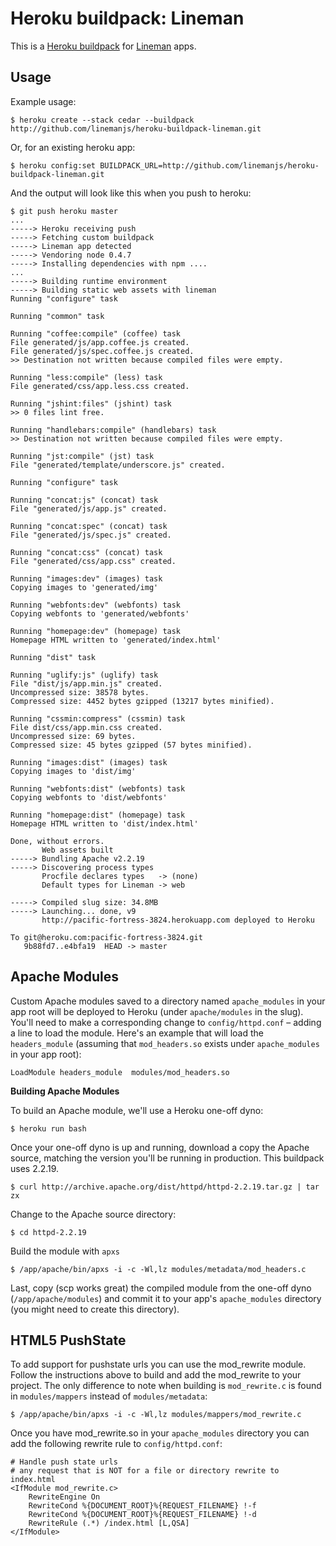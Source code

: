 Heroku buildpack: Lineman
=========================

This is a [Heroku buildpack](http://devcenter.heroku.com/articles/buildpacks) for [Lineman](https://github.com/linemanjs/lineman) apps.

Usage
-----

Example usage:

    $ heroku create --stack cedar --buildpack http://github.com/linemanjs/heroku-buildpack-lineman.git

Or, for an existing heroku app:

    $ heroku config:set BUILDPACK_URL=http://github.com/linemanjs/heroku-buildpack-lineman.git

And the output will look like this when you push to heroku:

    $ git push heroku master
    ...
    -----> Heroku receiving push
    -----> Fetching custom buildpack
    -----> Lineman app detected
    -----> Vendoring node 0.4.7
    -----> Installing dependencies with npm ....
    ...
    -----> Building runtime environment
    -----> Building static web assets with lineman
    Running "configure" task
    
    Running "common" task
    
    Running "coffee:compile" (coffee) task
    File generated/js/app.coffee.js created.
    File generated/js/spec.coffee.js created.
    >> Destination not written because compiled files were empty.
    
    Running "less:compile" (less) task
    File generated/css/app.less.css created.
    
    Running "jshint:files" (jshint) task
    >> 0 files lint free.
    
    Running "handlebars:compile" (handlebars) task
    >> Destination not written because compiled files were empty.
    
    Running "jst:compile" (jst) task
    File "generated/template/underscore.js" created.
    
    Running "configure" task
    
    Running "concat:js" (concat) task
    File "generated/js/app.js" created.
    
    Running "concat:spec" (concat) task
    File "generated/js/spec.js" created.
    
    Running "concat:css" (concat) task
    File "generated/css/app.css" created.
    
    Running "images:dev" (images) task
    Copying images to 'generated/img'
    
    Running "webfonts:dev" (webfonts) task
    Copying webfonts to 'generated/webfonts'
    
    Running "homepage:dev" (homepage) task
    Homepage HTML written to 'generated/index.html'
    
    Running "dist" task
    
    Running "uglify:js" (uglify) task
    File "dist/js/app.min.js" created.
    Uncompressed size: 38578 bytes.
    Compressed size: 4452 bytes gzipped (13217 bytes minified).
    
    Running "cssmin:compress" (cssmin) task
    File dist/css/app.min.css created.
    Uncompressed size: 69 bytes.
    Compressed size: 45 bytes gzipped (57 bytes minified).
    
    Running "images:dist" (images) task
    Copying images to 'dist/img'
    
    Running "webfonts:dist" (webfonts) task
    Copying webfonts to 'dist/webfonts'
    
    Running "homepage:dist" (homepage) task
    Homepage HTML written to 'dist/index.html'
    
    Done, without errors.
           Web assets built
    -----> Bundling Apache v2.2.19
    -----> Discovering process types
           Procfile declares types   -> (none)
           Default types for Lineman -> web
    
    -----> Compiled slug size: 34.8MB
    -----> Launching... done, v9
           http://pacific-fortress-3824.herokuapp.com deployed to Heroku
    
    To git@heroku.com:pacific-fortress-3824.git
       9b88fd7..e4bfa19  HEAD -> master

Apache Modules
-----

Custom Apache modules saved to a directory named `apache_modules` in your app root will be deployed to Heroku (under `apache/modules` in the slug). You'll need to make a corresponding change to `config/httpd.conf` – adding a line to load the module. Here's an example that will load the `headers_module` (assuming that `mod_headers.so` exists under `apache_modules` in your app root):

```
LoadModule headers_module  modules/mod_headers.so
```

__Building Apache Modules__

To build an Apache module, we'll use a Heroku one-off dyno:

```
$ heroku run bash
```

Once your one-off dyno is up and running, download a copy the Apache source, matching the version you'll be running in production. This buildpack uses 2.2.19.

```
$ curl http://archive.apache.org/dist/httpd/httpd-2.2.19.tar.gz | tar zx
```

Change to the Apache source directory:

```
$ cd httpd-2.2.19
```

Build the module with `apxs`

```
$ /app/apache/bin/apxs -i -c -Wl,lz modules/metadata/mod_headers.c
```

Last, copy (scp works great) the compiled module from the one-off dyno (`/app/apache/modules`) and commit it to your app's `apache_modules` directory (you might need to create this directory).


HTML5 PushState
-----

To add support for pushstate urls you can use the mod_rewrite module.  Follow the instructions above to build and add the mod_rewrite to your project.  The only difference to note when building is `mod_rewrite.c` is found in `modules/mappers` instead of `modules/metadata`:

```
$ /app/apache/bin/apxs -i -c -Wl,lz modules/mappers/mod_rewrite.c
```

Once you have mod_rewrite.so in your `apache_modules` directory you can add the following rewrite rule to `config/httpd.conf`:

```
# Handle push state urls
# any request that is NOT for a file or directory rewrite to index.html
<IfModule mod_rewrite.c>
    RewriteEngine On
    RewriteCond %{DOCUMENT_ROOT}%{REQUEST_FILENAME} !-f
    RewriteCond %{DOCUMENT_ROOT}%{REQUEST_FILENAME} !-d
    RewriteRule (.*) /index.html [L,QSA]
</IfModule>
```
